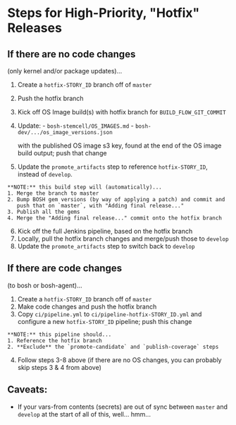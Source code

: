 # Steps for High-Priority, "Hotfix" Releases

## If there are no code changes

(only kernel and/or package updates)...

  1. Create a `hotfix-STORY_ID` branch off of `master`
  2. Push the hotfix branch
  3. Kick off OS Image build(s) with hotfix branch for `BUILD_FLOW_GIT_COMMIT`
  4. Update:
    - `bosh-stemcell/OS_IMAGES.md`
    - `bosh-dev/.../os_image_versions.json`

     with the published OS image s3 key, found at the end of the OS image build
     output; push that change
  1. Update the `promote_artifacts` step to reference `hotfix-STORY_ID`,
     instead of `develop`.

    **NOTE:** this build step will (automatically)...
    1. Merge the branch to master
    2. Bump BOSH gem versions (by way of applying a patch) and commit and
       push that on `master`, with "Adding final release..."
    3. Publish all the gems
    4. Merge the "Adding final release..." commit onto the hotfix branch
  6. Kick off the full Jenkins pipeline, based on the hotfix branch
  7. Locally, pull the hotfix branch changes and merge/push those to `develop`
  8. Update the `promote_artifacts` step to switch back to `develop`

## If there are code changes

(to bosh or bosh-agent)...

  1. Create a `hotfix-STORY_ID` branch off of `master`
  2. Make code changes and push the hotfix branch
  3. Copy `ci/pipeline.yml` to `ci/pipeline-hotfix-STORY_ID.yml` and
     configure a new `hotfix-STORY_ID` pipeline; push this change

    **NOTE:** this pipeline should...
    1. Reference the hotfix branch
    2. **Exclude** the `promote-candidate` and `publish-coverage` steps
  4. Follow steps 3-8 above (if there are no OS changes, you can probably
     skip steps 3 & 4 from above)

## Caveats:

- If your vars-from contents (secrets) are out of sync between `master` and
  `develop` at the start of all of this, well... hmm...

